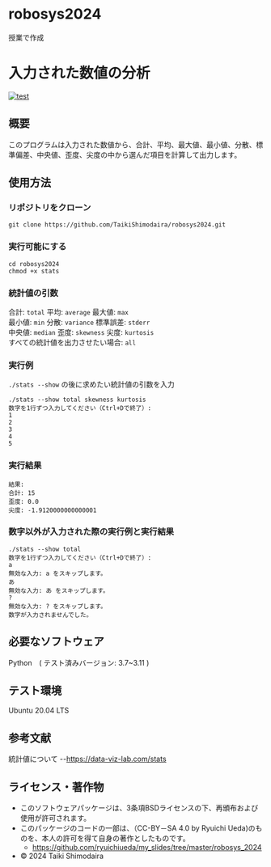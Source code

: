 # robosys2024
授業で作成
# 入力された数値の分析
[![test](https://github.com/TaikiShimodaira/robosys2024/actions/workflows/test.yml/badge.svg)](https://github.com/TaikiShimodaira/robosys2024/actions/workflows/test.yml)
## 概要
このプログラムは入力された数値から、合計、平均、最大値、最小値、分散、標準偏差、中央値、歪度、尖度の中から選んだ項目を計算して出力します。
## 使用方法
### リポジトリをクローン
```
git clone https://github.com/TaikiShimodaira/robosys2024.git
```
### 実行可能にする
```
cd robosys2024  
chmod +x stats
```  
### 統計値の引数  
合計:   `total`        平均: `average`        最大値: `max`  
最小値: `min`        分散: `variance`        標準誤差: `stderr`  
中央値: `median`        歪度: `skewness`        尖度: `kurtosis`  
すべての統計値を出力させたい場合: `all`  
### 実行例
`./stats --show` の後に求めたい統計値の引数を入力

```
./stats --show total skewness kurtosis  
数字を1行ずつ入力してください（Ctrl+Dで終了）:  
1  
2  
3  
4  
5  
```
### 実行結果
```
結果:  
合計: 15    
歪度: 0.0  
尖度: -1.9120000000000001
```
### 数字以外が入力された際の実行例と実行結果
```
./stats --show total  
数字を1行ずつ入力してください（Ctrl+Dで終了）:  
a  
無効な入力: a をスキップします。  
あ  
無効な入力: あ をスキップします。  
?  
無効な入力: ? をスキップします。  
数字が入力されませんでした。  
```
## 必要なソフトウェア
Python　( テスト済みバージョン: 3.7~3.11 )
## テスト環境  
Ubuntu 20.04 LTS
## 参考文献
統計値について --https://data-viz-lab.com/stats
## ライセンス・著作物
- このソフトウェアパッケージは、3条項BSDライセンスの下、再頒布および使用が許可されます。
- このパッケージのコードの一部は、（CC-BY－SA 4.0 by Ryuichi Ueda)のものを、本人の許可を得て自身の著作としたものです。
  -  https://github.com/ryuichiueda/my_slides/tree/master/robosys_2024
- © 2024 Taiki Shimodaira



